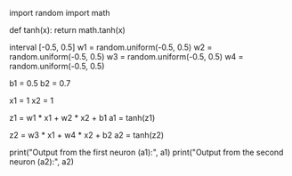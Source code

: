 import random
import math

def tanh(x):
    return math.tanh(x)

interval [-0.5, 0.5]
w1 = random.uniform(-0.5, 0.5)
w2 = random.uniform(-0.5, 0.5)
w3 = random.uniform(-0.5, 0.5)
w4 = random.uniform(-0.5, 0.5)

b1 = 0.5
b2 = 0.7

x1 = 1 
x2 = 1 

z1 = w1 * x1 + w2 * x2 + b1
a1 = tanh(z1)

z2 = w3 * x1 + w4 * x2 + b2
a2 = tanh(z2)

print("Output from the first neuron (a1):", a1)
print("Output from the second neuron (a2):", a2)
